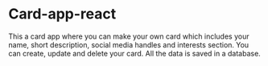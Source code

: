 # Card-app-react
This a card app where you can make your own card which includes your name, short description, social media handles and interests section. You can create, update and delete your card. All the data is saved in a database. 
